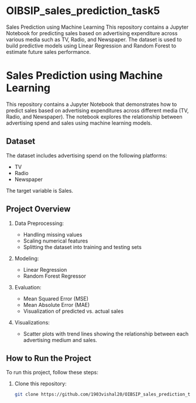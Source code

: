 # OIBSIP_sales_prediction_task5
Sales Prediction using Machine Learning  This repository contains a Jupyter Notebook for predicting sales based on advertising expenditure across various media such as TV, Radio, and Newspaper. The dataset is used to build predictive models using Linear Regression and Random Forest to estimate future sales performance.
# Sales Prediction using Machine Learning

This repository contains a Jupyter Notebook that demonstrates how to predict sales based on advertising expenditures across different media (TV, Radio, and Newspaper). The notebook explores the relationship between advertising spend and sales using machine learning models.

## Dataset

The dataset includes advertising spend on the following platforms:
- TV
- Radio
- Newspaper

The target variable is Sales.

## Project Overview

1. Data Preprocessing:
   - Handling missing values
   - Scaling numerical features
   - Splitting the dataset into training and testing sets

2. Modeling:
   - Linear Regression
   - Random Forest Regressor

3. Evaluation:
   - Mean Squared Error (MSE)
   - Mean Absolute Error (MAE)
   - Visualization of predicted vs. actual sales

4. Visualizations:
   - Scatter plots with trend lines showing the relationship between each advertising medium and sales.

## How to Run the Project

To run this project, follow these steps:

1. Clone this repository:
   ```bash
   git clone https://github.com/1903vishal20/OIBSIP_sales_prediction_task5.git
